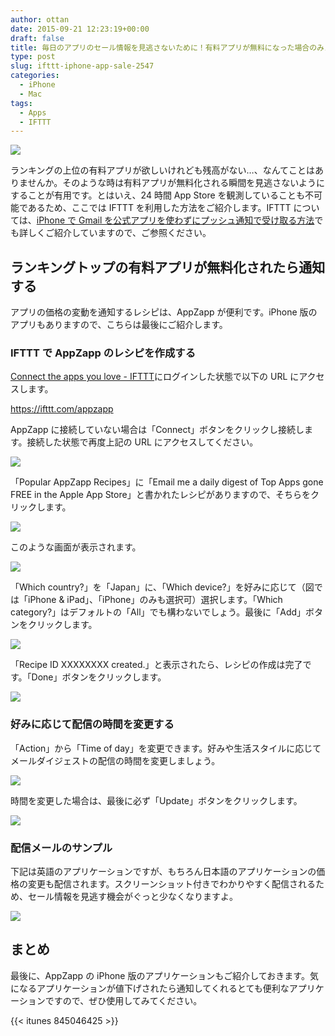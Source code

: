 ```yaml
---
author: ottan
date: 2015-09-21 12:23:19+00:00
draft: false
title: 毎日のアプリのセール情報を見逃さないために！有料アプリが無料になった場合のみメールで通知してくれるサービスを作ろう！
type: post
slug: ifttt-iphone-app-sale-2547
categories:
  - iPhone
  - Mac
tags:
  - Apps
  - IFTTT
---
```


![](/uploads/2015/09/150921-55fff6bbaff71.png)

ランキングの上位の有料アプリが欲しいけれども残高がない…、なんてことはありませんか。そのような時は有料アプリが無料化される瞬間を見逃さないようにすることが有用です。とはいえ、24 時間 App Store を観測していることも不可能であるため、ここでは IFTTT を利用した方法をご紹介します。IFTTT については、[iPhone で Gmail を公式アプリを使わずにプッシュ通知で受け取る方法](/posts/2014/09/iphone-gmail-push-490/)でも詳しくご紹介していますので、ご参照ください。

## ランキングトップの有料アプリが無料化されたら通知する

アプリの価格の変動を通知するレシピは、AppZapp が便利です。iPhone 版のアプリもありますので、こちらは最後にご紹介します。

### IFTTT で AppZapp のレシピを作成する

[Connect the apps you love - IFTTT](https://ifttt.com/)にログインした状態で以下の URL にアクセスします。

https://ifttt.com/appzapp

AppZapp に接続していない場合は「Connect」ボタンをクリックし接続します。接続した状態で再度上記の URL にアクセスしてください。

![](/uploads/2015/09/150921-55fff6c0b3e2f.png)

「Popular AppZapp Recipes」に「Email me a daily digest of Top Apps gone FREE in the Apple App Store」と書かれたレシピがありますので、そちらをクリックします。

![](/uploads/2015/09/150921-55fff6c36ae5b.png)

このような画面が表示されます。

![](/uploads/2015/09/150921-55fff6c61729f.png)

「Which country?」を「Japan」に、「Which device?」を好みに応じて（図では「iPhone & iPad」、「iPhone」のみも選択可）選択します。「Which category?」はデフォルトの「All」でも構わないでしょう。最後に「Add」ボタンをクリックします。

![](/uploads/2015/09/150921-55fff706c62b0.png)

「Recipe ID XXXXXXXX created.」と表示されたら、レシピの作成は完了です。「Done」ボタンをクリックします。

![](/uploads/2015/09/150921-55fff708e8d85.png)

### 好みに応じて配信の時間を変更する

「Action」から「Time of day」を変更できます。好みや生活スタイルに応じてメールダイジェストの配信の時間を変更しましょう。

![](/uploads/2015/09/150921-55fff6cd5d031.png)

時間を変更した場合は、最後に必ず「Update」ボタンをクリックします。

![](/uploads/2015/09/150921-55fff6cf53bd6.png)

### 配信メールのサンプル

下記は英語のアプリケーションですが、もちろん日本語のアプリケーションの価格の変更も配信されます。スクリーンショット付きでわかりやすく配信されるため、セール情報を見逃す機会がぐっと少なくなりますよ。

![](/uploads/2015/09/150921-55fff6d127119.png)

## まとめ

最後に、AppZapp の iPhone 版のアプリケーションもご紹介しておきます。気になるアプリケーションが値下げされたら通知してくれるとても便利なアプリケーションですので、ぜひ使用してみてください。

{{< itunes 845046425 >}}
